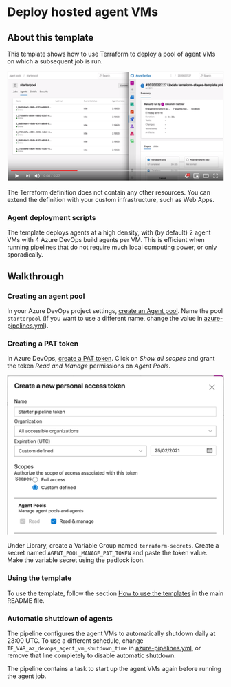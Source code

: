 # Deploy hosted agent VMs

## About this template

This template shows how to use Terraform to deploy a pool of agent VMs on which a subsequent job is run.

[![Watch the video](/docs/images/terraform_starter/301-video.png)](https://youtu.be/TdXmqqJE-gw)

The Terraform definition does not contain any other resources.
You can extend the definition with your custom infrastructure, such as Web Apps.

### Agent deployment scripts

The template deploys agents at a high density, with (by default) 2 agent VMs with 4 Azure DevOps build agents per VM.
This is efficient when running pipelines that do not require much local computing power, or only sporadically.

## Walkthrough

### Creating an agent pool

In your Azure DevOps project settings, [create an Agent pool](https://docs.microsoft.com/en-us/azure/devops/pipelines/agents/pools-queues).
Name the pool `starterpool` (if you want to use a different name, change the value in [azure-pipelines.yml](azure-pipelines.yml)).

### Creating a PAT token

In Azure DevOps, [create a PAT token](https://docs.microsoft.com/en-us/azure/devops/organizations/accounts/use-personal-access-tokens-to-authenticate?view=azure-devops&tabs=preview-page).
Click on *Show all scopes* and grant the token *Read and Manage* permissions on *Agent Pools*.

![PAT token](/docs/images/terraform_starter/301-pat-token.png)

Under Library, create a Variable Group named `terraform-secrets`. Create a secret
named `AGENT_POOL_MANAGE_PAT_TOKEN` and paste the token value.
Make the variable secret using the padlock icon.

### Using the template

To use the template, follow the section
[How to use the templates](/README.md#how-to-use-the-templates)
in the main README file.

### Automatic shutdown of agents

The pipeline configures the agent VMs to automatically shutdown daily at 23:00 UTC.
To use a different schedule, change `TF_VAR_az_devops_agent_vm_shutdown_time`
in [azure-pipelines.yml](azure-pipelines.yml),
or remove that line completely to disable automatic shutdown.

The pipeline contains a task to start up the agent VMs again before running the agent job.
